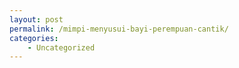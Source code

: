```yaml
---
layout: post
permalink: /mimpi-menyusui-bayi-perempuan-cantik/
categories:
    - Uncategorized
---
```


